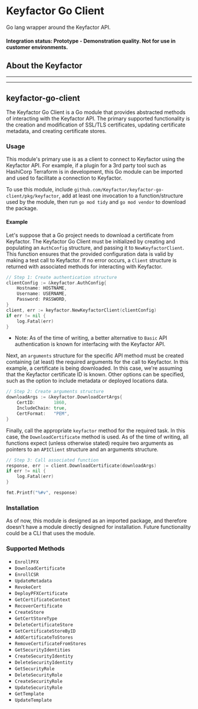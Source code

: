 # Keyfactor Go Client

Go lang wrapper around the Keyfactor API.

#### Integration status: Prototype - Demonstration quality. Not for use in customer environments.

## About the Keyfactor 



---




---

## keyfactor-go-client
The Keyfactor Go Client is a Go module that provides abstracted
methods of interacting with the Keyfactor API. The primary supported 
functionality is the creation and modification of SSL/TLS certificates,
updating certificate metadata, and creating certificate stores.

### Usage
This module's primary use is as a client to connect to Keyfactor using the
Keyfactor API. For example, if a plugin for
a 3rd party tool such as HashiCorp Terraform is in development, this Go
module can be imported and used to facilitate a connection to Keyfactor.

To use this module, include
```github.com/Keyfactor/keyfactor-go-client/pkg/keyfactor```, add at least 
one invocation to a function/structure used by the module, then run 
```go mod tidy``` and ```go mod vendor``` to download the package.

#### Example
Let's suppose that a Go project needs to download a certificate from Keyfactor.
The Keyfactor Go Client must be initialized by creating and populating an
```AuthConfig``` structure, and passing it to ```NewKeyfactorClient```. This
function ensures that the provided configuration data is valid by making a test
call to Keyfactor. If no error occurs, a ```Client``` structure is returned with
associated methods for interacting with Keyfactor.
```go
// Step 1: Create authentication structure
clientConfig := &keyfactor.AuthConfig{
    Hostname: HOSTNAME,
    Username: USERNAME,
    Password: PASSWORD,
}
client, err := keyfactor.NewKeyfactorClient(clientConfig)
if err != nil {
    log.Fatal(err)
}
```
* Note: As of the time of writing, a better alternative to ```Basic``` API authentication
  is known for interfacing with the Keyfactor API.

Next, an ```arguments``` structure for the specific API method must be created
containing (at least) the required arguments for the call to Keyfactor. In this
example, a certificate is being downloaded. In this case, we're assuming that
the Keyfactor certificate ID is known. Other options can be specified, such as
the option to include metadata or deployed locations data. 
```go
// Step 2: Create arguments structure
downloadArgs := &keyfactor.DownloadCertArgs{
    CertID:       1860,
    IncludeChain: true,
    CertFormat:   "PEM",
}
```

Finally, call the appropriate ```keyfactor``` method for the required
task. In this case, the ```DownloadCertificate``` method is used. As of the time of writing,
all functions expect (unless otherwise stated) require two arguments as pointers to an ```APIClient```
structure and an arguments structure. 
```go
// Step 3: Call associated function
response, err := client.DownloadCertificate(downloadArgs)
if err != nil {
    log.Fatal(err)
}

fmt.Printf("%#v", response)
```

### Installation
As of now, this module is designed as an imported package, and therefore doesn't
have a module directly designed for installation. Future functionality could be
a CLI that uses the module.

### Supported Methods
* ```EnrollPFX```
* ```DownloadCertificate```
* ```EnrollCSR```
* ```UpdateMetadata```
* ```RevokeCert```
* ```DeployPFXCertificate```
* ```GetCertificateContext```
* ```RecoverCertificate```
* ```CreateStore```
* ```GetCertStoreType```
* ```DeleteCertificateStore```
* ```GetCertificateStoreByID```
* ```AddCertificateToStores```
* ```RemoveCertificateFromStores```
* ```GetSecurityIdentities```
* ```CreateSecurityIdentity```
* ```DeleteSecurityIdentity```
* ```GetSecurityRole```
* ```DeleteSecurityRole```
* ```CreateSecurityRole```
* ```UpdateSecurityRole```
* ```GetTemplate```
* ```UpdateTemplate```


